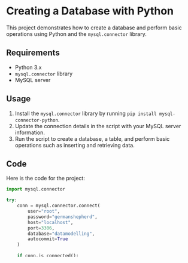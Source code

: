 
# Creating a Database with Python

This project demonstrates how to create a database and perform basic operations using Python and the `mysql.connector` library.

## Requirements

- Python 3.x
- `mysql.connector` library
- MySQL server 

## Usage

1. Install the `mysql.connector` library by running `pip install mysql-connector-python`.
2. Update the connection details in the script with your MySQL server information.
3. Run the script to create a database, a table, and perform basic operations such as inserting and retrieving data.

## Code

Here is the code for the project:

```python
import mysql.connector

try:
    conn = mysql.connector.connect(
        user="root",
        password="germanshepherd",
        host="localhost",
        port=3306,
        database="datamodelling",
        autocommit=True
    )
    
    if conn.is_connected():
        print("Connected!") 

except mysql.connector.Error as e:
    print("Error connecting to MySQL:", str(e))

# Creating a cursor
cur = conn.cursor()

#inserting data
try:
    cur.execute("CREATE TABLE IF NOT EXISTS students (student_id INT, name VARCHAR(30), \
                age INT, gender VARCHAR(6), subject VARCHAR(10), marks INT);")
    print("Table created successfully")
except mysql.connector.Error as e:
    print("Error creating table:", str(e))

try:
    cur.execute("INSERT INTO students (student_id, name, age, gender, subject, marks) \
                VALUES(%s, %s, %s, %s, %s, %s)", 
                (1, "Raj", 23, "Male", "Python", 85))
except mysql.connector.Error as e:
    print("Error: Inserting Rows")
    print(e)

try:
    cur.execute("INSERT INTO students (student_id, name, age, gender, subject, marks) \
                VALUES(%s, %s, %s, %s, %s, %s)", 
                (2, "Priya", 22, "Female", "Python", 86))
except mysql.connector.Error as e:
    print("Error: Inserting Rows")
    print(e)

#executing select statement
try:
    cur.execute("SELECT * FROM students;")
except mysql.connector.Error as e:
    print("Error: select *")
    print(e)

#fetching the rows
row = cur.fetchone()
while row:
    print(row)
    row = cur.fetchone()
# Close the cursor and connection
cur.close()
conn.close()

```
---
Send a [PR](https://github.com/vishhaaal/creatingdbwithpython/pulls) or raise an [issue](https://github.com/vishhaaal/creatingdbwithpython/issues) if you find one 
